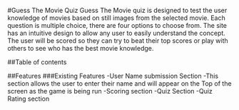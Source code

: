 #Guess The Movie Quiz
Guess The Movie quiz is designed to test the user knowledge of movies based on still images from the selected movie. Each question is multiple choice, there are four options to choose from. The site has an intuitive design to allow any user to easily understand the concept. The user will be scored so they can try to beat their top scores or play with others to see who has the best movie knowledge.

##Table of contents

##Features
###Existing Features
-User Name submission Section
    -This section allows the user to enter their name and will appear on the Top of the screen as the game is being run
-Scoring section
-Quiz Section
-Quiz Rating section


